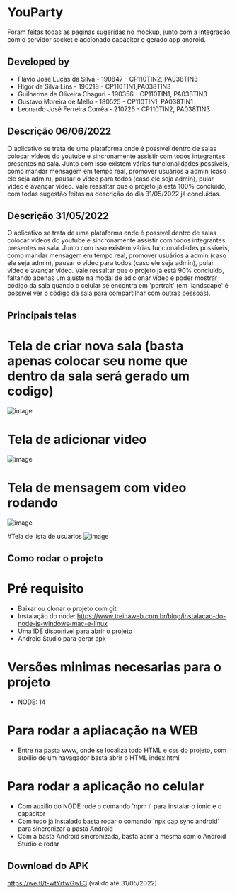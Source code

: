 
# YouParty

Foram feitas todas as paginas sugeridas no mockup, junto com a integração com o servidor socket 
e adcionado capacitor e gerado app android. 

## Developed by
- Flávio José Lucas da Silva - 190847 - CP110TIN2, PA038TIN3
- Higor da Silva Lins - 190218 - CP110TIN1,PA038TIN3
- Guilherme de Oliveira Chaguri - 190356 - CP110TIN1, PA038TIN3
- Gustavo Moreira de Mello - 180525 - CP110TIN1, PA038TIN1
- Leonardo José Ferreira Corrêa - 210726 - CP110TIN2, PA038TIN3

## Descrição 06/06/2022

O aplicativo se trata de uma plataforma onde é possível dentro de salas colocar vídeos do youtube e sincronamente assistir com todos integrantes presentes na sala. Junto com isso existem várias funcionalidades possíveis, como mandar mensagem em tempo real, promover usuários a admin (caso ele seja admin), pausar o vídeo para todos (caso ele seja admin), pular vídeo e avançar vídeo. Vale ressaltar que o projeto já está 100% concluído, com todas sugestão feitas na descrição do dia 31/05/2022 já concluidas. 

## Descrição 31/05/2022

O aplicativo se trata de uma plataforma onde é possível dentro de salas colocar vídeos do youtube e sincronamente assistir com todos integrantes presentes na sala. Junto com isso existem várias funcionalidades possíveis, como mandar mensagem em tempo real, promover usuários a admin (caso ele seja admin), pausar o vídeo para todos (caso ele seja admin), pular vídeo e avançar vídeo. Vale ressaltar que o projeto já está 90% concluído, faltando apenas um ajuste na modal de adicionar vídeo e poder mostrar código da sala quando o celular se encontra em 'portrait' (em 'landscape' é possível ver o código da sala para compartilhar com outras pessoas).

## Principais telas

# Tela de criar nova sala (basta apenas colocar seu nome que dentro da sala será gerado um codigo)
![image](https://user-images.githubusercontent.com/52553781/170142248-41f914a6-0376-415e-9c08-e128901f2593.png)

# Tela de adicionar video 
![image](https://user-images.githubusercontent.com/52553781/170142384-7af647ae-cf90-4e9f-8baa-955d76c1057a.png)

# Tela de mensagem com video rodando
![image](https://user-images.githubusercontent.com/52553781/170142456-bc001673-d911-4668-9007-090d807309e4.png)

#Tela de lista de usuarios
![image](https://user-images.githubusercontent.com/52553781/170142510-9402f77d-05fd-47ad-8370-95fdfa0c051e.png)

## Como rodar o projeto

# Pré requisito

- Baixar ou clonar o projeto com git
- Instalação do node: https://www.treinaweb.com.br/blog/instalacao-do-node-js-windows-mac-e-linux
- Uma IDE disponivel para abrir o projeto
- Android Studio para gerar apk

# Versões minimas necesarias para o projeto

- NODE: 14

# Para rodar a apliacação na WEB

- Entre na pasta www, onde se localiza todo HTML e css do projeto, com auxilio de um navagador basta abrir o HTML index.html

# Para rodar a aplicação no celular

- Com auxilio do NODE rode o comando 'npm i' para instalar o ionic e o capacitor
- Com tudo já instalado basta rodar o comando 'npx cap sync android' para sincronizar a pasta Android
- Com a basta Android sincronizada, basta abrir a mesma com o Android Studio e rodar

## Download do APK

https://we.tl/t-wtYrtwGwE3 (valido até 31/05/2022)




